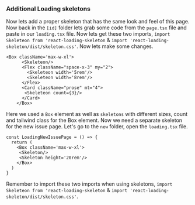 ### Additional Loading skeletons
Now lets add a proper skeleton that has the same look and feel of this page. Now back in the `[id]` folder lets grab some code
from the `page.tsx` file and paste in our `loading.tsx` file. Now lets get these two imports, `import Skeleteon from 'react-loading-skeleton`
& `import 'react-loading-skeleton/dist/skeleton.css'`. Now lets make some changes.
```
<Box className='max-w-xl'>
      <Skeleteon/>
      <Flex className="space-x-3" my="2">
        <Skeleteon width='5rem'/>
        <Skeleteon width='8rem'/>
      </Flex>
      <Card className="prose" mt="4">
       <Skeleteon count={3}/>
      </Card>
    </Box>
```
Here we used a `Box` element as well as `skeletons` with different sizes, count and tailwind class for the Box element. Now we need a separate skeleton for the new issue page. Let's go to the `new` folder, open the `loading.tsx` file. 
```
const LoadingNewIssuePage = () => {
  return (
    <Box className='max-w-xl'>
     <Skeleton/>
     <Skeleton height='20rem'/>
    </Box>
  )
}
```
Remember to import these two imports when using skeletons, `import Skeleteon from 'react-loading-skeleton`
& `import 'react-loading-skeleton/dist/skeleton.css'`. 
